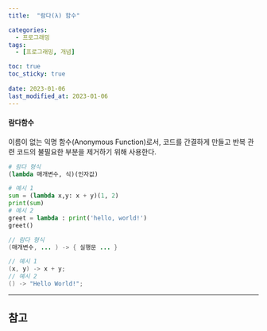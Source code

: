 ```yaml
---
title:  "람다(λ) 함수"

categories:
  - 프로그래밍
tags:
  - [프로그래밍, 개념]

toc: true
toc_sticky: true
 
date: 2023-01-06
last_modified_at: 2023-01-06
---
```


<h4>람다함수</h4>
이름이 없는 익명 함수(Anonymous Function)로서, 코드를 간결하게 만들고 반복 관련 코드의 불필요한 부분을 제거하기 위해 사용한다.  

```python
# 람다 형식
(lambda 매개변수, 식)(인자값)

# 예시 1
sum = (lambda x,y: x + y)(1, 2)
print(sum)
# 예시 2
greet = lambda : print('hello, world!')
greet()
```

```java
// 람다 형식
(매개변수, ... ) -> { 실행문 ... }

// 예시 1
(x, y) -> x + y;
// 예시 2
() -> "Hello World!";
```

---
<h2>참고</h2>